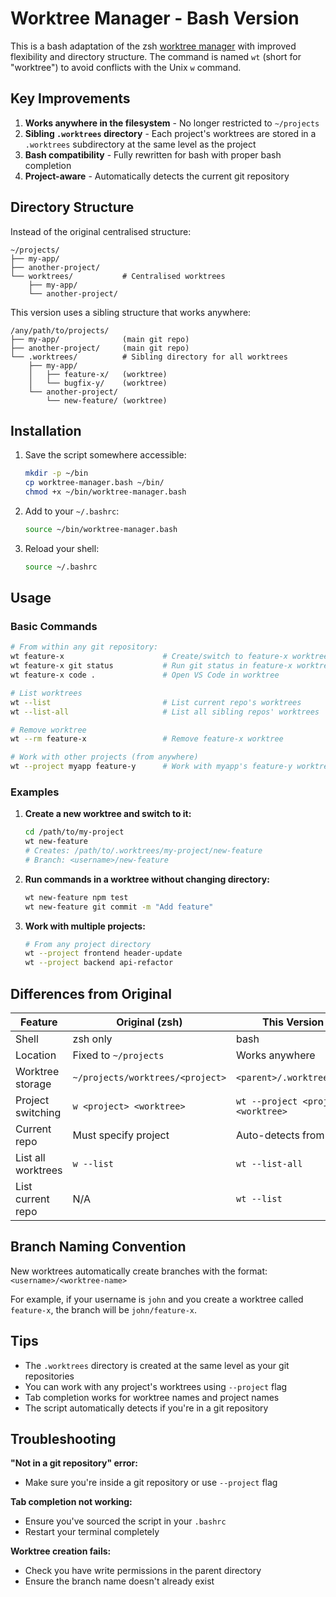 # Worktree Manager - Bash Version

This is a bash adaptation of the zsh [worktree manager](https://gist.github.com/rorydbain/e20e6ab0c7cc027fc1599bd2e430117d) with improved flexibility and directory structure. The command is named `wt` (short for "worktree") to avoid conflicts with the Unix `w` command.

## Key Improvements

1. **Works anywhere in the filesystem** - No longer restricted to `~/projects`
2. **Sibling `.worktrees` directory** - Each project's worktrees are stored in a `.worktrees` subdirectory at the same level as the project
3. **Bash compatibility** - Fully rewritten for bash with proper bash completion
4. **Project-aware** - Automatically detects the current git repository

## Directory Structure

Instead of the original centralised structure:
```
~/projects/
├── my-app/              
├── another-project/     
└── worktrees/           # Centralised worktrees
    ├── my-app/
    └── another-project/
```

This version uses a sibling structure that works anywhere:
```
/any/path/to/projects/
├── my-app/              (main git repo)
├── another-project/     (main git repo)
└── .worktrees/          # Sibling directory for all worktrees
    ├── my-app/
    │   ├── feature-x/   (worktree)
    │   └── bugfix-y/    (worktree)
    └── another-project/
        └── new-feature/ (worktree)
```

## Installation

1. Save the script somewhere accessible:
   ```bash
   mkdir -p ~/bin
   cp worktree-manager.bash ~/bin/
   chmod +x ~/bin/worktree-manager.bash
   ```

2. Add to your `~/.bashrc`:
   ```bash
   source ~/bin/worktree-manager.bash
   ```

3. Reload your shell:
   ```bash
   source ~/.bashrc
   ```

## Usage

### Basic Commands

```bash
# From within any git repository:
wt feature-x                      # Create/switch to feature-x worktree
wt feature-x git status           # Run git status in feature-x worktree
wt feature-x code .               # Open VS Code in worktree

# List worktrees
wt --list                         # List current repo's worktrees
wt --list-all                     # List all sibling repos' worktrees

# Remove worktree
wt --rm feature-x                 # Remove feature-x worktree

# Work with other projects (from anywhere)
wt --project myapp feature-y      # Work with myapp's feature-y worktree
```

### Examples

1. **Create a new worktree and switch to it:**
   ```bash
   cd /path/to/my-project
   wt new-feature
   # Creates: /path/to/.worktrees/my-project/new-feature
   # Branch: <username>/new-feature
   ```

2. **Run commands in a worktree without changing directory:**
   ```bash
   wt new-feature npm test
   wt new-feature git commit -m "Add feature"
   ```

3. **Work with multiple projects:**
   ```bash
   # From any project directory
   wt --project frontend header-update
   wt --project backend api-refactor
   ```

## Differences from Original

| Feature | Original (zsh) | This Version (bash) |
|---------|---------------|-------------------|
| Shell | zsh only | bash |
| Location | Fixed to `~/projects` | Works anywhere |
| Worktree storage | `~/projects/worktrees/<project>` | `<parent>/.worktrees/<project>` |
| Project switching | `w <project> <worktree>` | `wt --project <project> <worktree>` |
| Current repo | Must specify project | Auto-detects from PWD |
| List all worktrees | `w --list` | `wt --list-all` |
| List current repo | N/A | `wt --list` |

## Branch Naming Convention

New worktrees automatically create branches with the format: `<username>/<worktree-name>`

For example, if your username is `john` and you create a worktree called `feature-x`, the branch will be `john/feature-x`.

## Tips

- The `.worktrees` directory is created at the same level as your git repositories
- You can work with any project's worktrees using `--project` flag
- Tab completion works for worktree names and project names
- The script automatically detects if you're in a git repository

## Troubleshooting

**"Not in a git repository" error:**
- Make sure you're inside a git repository or use `--project` flag

**Tab completion not working:**
- Ensure you've sourced the script in your `.bashrc`
- Restart your terminal completely

**Worktree creation fails:**
- Check you have write permissions in the parent directory
- Ensure the branch name doesn't already exist

